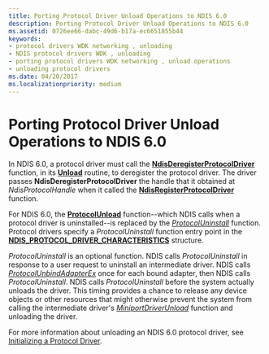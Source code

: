 ```yaml
---
title: Porting Protocol Driver Unload Operations to NDIS 6.0
description: Porting Protocol Driver Unload Operations to NDIS 6.0
ms.assetid: 0726ee66-dabc-49d6-b17a-ec6651855b44
keywords:
- protocol drivers WDK networking , unloading
- NDIS protocol drivers WDK , unloading
- porting protocol drivers WDK networking , unload operations
- unloading protocol drivers
ms.date: 04/20/2017
ms.localizationpriority: medium
---
```


# Porting Protocol Driver Unload Operations to NDIS 6.0





In NDIS 6.0, a protocol driver must call the [**NdisDeregisterProtocolDriver**](https://msdn.microsoft.com/library/windows/hardware/ff561743) function, in its [**Unload**](https://msdn.microsoft.com/library/windows/hardware/ff564886) routine, to deregister the protocol driver. The driver passes **NdisDeregisterProtocolDriver** the handle that it obtained at *NdisProtocolHandle* when it called the [**NdisRegisterProtocolDriver**](https://msdn.microsoft.com/library/windows/hardware/ff564520) function.

For NDIS 6.0, the [**ProtocolUnload**](https://msdn.microsoft.com/library/windows/hardware/ff563261) function--which NDIS calls when a protocol driver is uninstalled--is replaced by the [*ProtocolUninstall*](https://msdn.microsoft.com/library/windows/hardware/ff570279) function. Protocol drivers specify a *ProtocolUninstall* function entry point in the [**NDIS\_PROTOCOL\_DRIVER\_CHARACTERISTICS**](https://msdn.microsoft.com/library/windows/hardware/ff566825) structure.

*ProtocolUninstall* is an optional function. NDIS calls *ProtocolUninstall* in response to a user request to uninstall an intermediate driver. NDIS calls [*ProtocolUnbindAdapterEx*](https://msdn.microsoft.com/library/windows/hardware/ff570278) once for each bound adapter, then NDIS calls *ProtocolUninstall*. NDIS calls *ProtocolUninstall* before the system actually unloads the driver. This timing provides a chance to release any device objects or other resources that might otherwise prevent the system from calling the intermediate driver's [*MiniportDriverUnload*](https://msdn.microsoft.com/library/windows/hardware/ff559378) function and unloading the driver.

For more information about unloading an NDIS 6.0 protocol driver, see [Initializing a Protocol Driver](initializing-a-protocol-driver.md).

 

 





